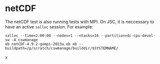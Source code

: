 # netCDF

The netCDF test is also running tests with MPI. On JSC, it is neccessary to have an active `salloc` session. For example:
```
salloc --time=2:00:00 --nodes=1 --ntasks=16 --partition=dc-cpu-devel-sw -A cswmanage
eb netCDF-4.9.2-gompi-2023a.eb eb --buildpath=/p/scratch/cswmanage/builddir/$SYSTEMNAME/
```
x